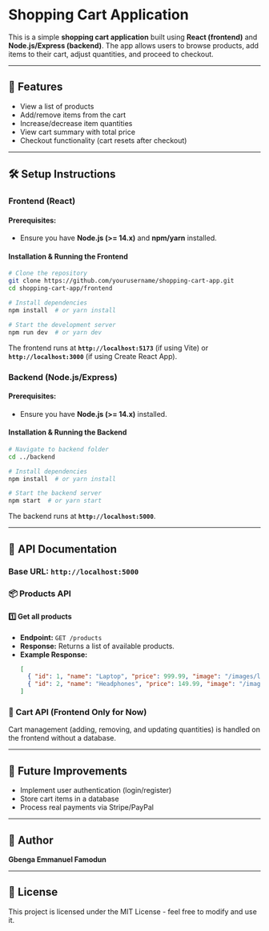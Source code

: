# Shopping Cart Application

This is a simple **shopping cart application** built using **React (frontend)** and **Node.js/Express (backend)**. The app allows users to browse products, add items to their cart, adjust quantities, and proceed to checkout.

---
## 🚀 Features
- View a list of products
- Add/remove items from the cart
- Increase/decrease item quantities
- View cart summary with total price
- Checkout functionality (cart resets after checkout)

---
## 🛠️ Setup Instructions

### **Frontend (React)**
#### **Prerequisites:**
- Ensure you have **Node.js (>= 14.x)** and **npm/yarn** installed.

#### **Installation & Running the Frontend**
```sh
# Clone the repository
git clone https://github.com/yourusername/shopping-cart-app.git
cd shopping-cart-app/frontend

# Install dependencies
npm install  # or yarn install

# Start the development server
npm run dev  # or yarn dev
```
The frontend runs at **`http://localhost:5173`** (if using Vite) or **`http://localhost:3000`** (if using Create React App).

### **Backend (Node.js/Express)**
#### **Prerequisites:**
- Ensure you have **Node.js (>= 14.x)** installed.

#### **Installation & Running the Backend**
```sh
# Navigate to backend folder
cd ../backend

# Install dependencies
npm install  # or yarn install

# Start the backend server
npm start  # or yarn start
```
The backend runs at **`http://localhost:5000`**.

---
## 📌 API Documentation
### **Base URL:** `http://localhost:5000`

### **📦 Products API**
#### **1️⃣ Get all products**
- **Endpoint:** `GET /products`
- **Response:** Returns a list of available products.
- **Example Response:**
  ```json
  [
    { "id": 1, "name": "Laptop", "price": 999.99, "image": "/images/laptop.png" },
    { "id": 2, "name": "Headphones", "price": 149.99, "image": "/images/headphones.png" }
  ]
  ```

### **🛒 Cart API (Frontend Only for Now)**
Cart management (adding, removing, and updating quantities) is handled on the frontend without a database.

---
## 🎯 Future Improvements
- Implement user authentication (login/register)
- Store cart items in a database
- Process real payments via Stripe/PayPal

---
## 📌 Author
**Gbenga Emmanuel Famodun**

---
## 📜 License
This project is licensed under the MIT License - feel free to modify and use it.

